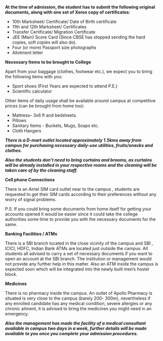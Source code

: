 **At the time of admission, the student has to submit the following original
documents, along with one set of Xerox copy of certificates:**
* 10th Marksheet/ Certificate/ Date of Birth certificate
* 11th and 12th Marksheet/ Certificates
* Transfer Certificate/ Migration Certificate
* JEE (Main) Score Card (Since CBSE has stopped sending the hard copies, soft copies will also do).
* Four (or more) Passport size photographs
* Allotment letter


**Necessary Items to be brought to College**

Apart from your baggage (clothes, footwear etc.), we expect you to bring
the following items with you:

* Sport shoes (First Years are expected to attend P.E.)
* Scientific calculator

Other items of daily usage shall be available around campus at
competitive prices (can be brought from home too):

* Mattress– 3x6 ft and bedsheets.
* Pillows
* Sanitary Items - Buckets, Mugs, Soaps etc.
* Cloth Hangers

***There is a D-mart outlet located approximately 1.5kms away from campus
for purchasing necessary daily-use utilities, fruits/snacks and clothes.***

***Also the students don’t need to bring curtains and brooms, as
curtains will be already installed in your respective rooms and the
cleaning will be taken care of by the cleaning staff.***

**Cell phone Connections**

There is an Airtel SIM card outlet near to the campus , students are
requested to get their SIM cards according to their preferences without
any worry of signal problems.

P.S. If you could bring some documents from home itself for getting your
accounts opened it would be easier since it could take the college
authorities some time to provide you with the necessary documents for
the same.

**Banking Facilities / ATMs**

There is a SBI branch located in the close vicinity of the campus and
SBI , ICICI, HDFC, Indian Bank ATMs are located just outside the campus.
All students all advised to carry a set of necessary documents if you
want to open an account at the SBI branch. The institution or management
would not provide any further help in this matter. Also an ATM inside
the campus is expected soon which will be integrated into the newly built
men’s hostel block.

**Medicines**

There is no pharmacy inside the campus. An outlet of Apollo Pharmacy is
situated is very close to the campus (barely 200- 300m), nevertheless if
any enrolled candidate has any medical condition, severe allergies or
any chronic ailment, it is advised to bring the medicines you might need
in an emergency.

***Also the management has made the facility of a medical consultant
available in campus two days in a week, further details will be made
available to you once you complete your admission procedures.***
